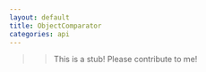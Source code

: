 ```yaml
---
layout: default
title: ObjectComparator
categories: api
---
```


>>This is a stub!  Please contribute to me!
